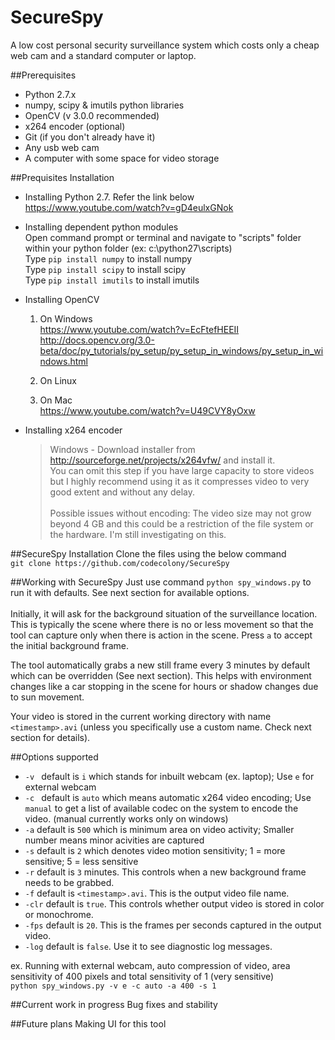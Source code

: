 # SecureSpy
A low cost personal security surveillance system which costs only a cheap web cam and a standard computer or laptop.

##Prerequisites
- Python 2.7.x
- numpy, scipy & imutils python libraries
- OpenCV (v 3.0.0 recommended)
- x264 encoder (optional)
- Git (if you don't already have it)
- Any usb web cam
- A computer with some space for video storage

##Prequisites Installation 
- Installing Python 2.7. Refer the link below <br>
  https://www.youtube.com/watch?v=gD4eulxGNok

- Installing dependent python modules <br>
  Open command prompt or terminal and navigate to "scripts" folder within your python folder (ex: c:\python27\scripts) <br>
  Type `pip install numpy` to install numpy <br>
  Type `pip install scipy` to install scipy <br>
  Type `pip install imutils` to install imutils <br>

- Installing OpenCV
  1. On Windows <br>
  https://www.youtube.com/watch?v=EcFtefHEEII <br>
  http://docs.opencv.org/3.0-beta/doc/py_tutorials/py_setup/py_setup_in_windows/py_setup_in_windows.html

  2. On Linux <br>
  
  3. On Mac <br>
  https://www.youtube.com/watch?v=U49CVY8yOxw

- Installing x264 encoder <br>
  > Windows - Download installer from http://sourceforge.net/projects/x264vfw/ and install it. <br>
You can omit this step if you have large capacity to store videos but I highly recommend using it as it compresses video to very good extent and without any delay.
<br><br>
Possible issues without encoding: The video size may not grow beyond 4 GB and this could be a restriction of the file system or the hardware. I'm still investigating on this.

##SecureSpy Installation
Clone the files using the below command <br>
`git clone https://github.com/codecolony/SecureSpy`

##Working with SecureSpy
Just use command `python spy_windows.py` to run it with defaults. See next section for available options. <br>
<br>
Initially, it will ask for the background situation of the surveillance location. This is typically the scene where there is no or less movement so that the tool can capture only when there is action in the scene. Press `a` to accept the initial background frame. <br>

The tool automatically grabs a new still frame every 3 minutes by default which can be overridden (See next section). This helps with environment changes like a car stopping in the scene for hours or shadow changes due to sun movement.

Your video is stored in the current working directory with name `<timestamp>.avi` (unless you specifically use a custom name. Check next section for details).

##Options supported
- `-v ` default is `i` which stands for inbuilt webcam (ex. laptop); Use `e` for external webcam
- `-c ` default is `auto` which means automatic x264 video encoding; Use `manual` to get a list of available codec on the system to encode the video. (manual currently works only on windows)
- `-a` default is `500` which is minimum area on video activity; Smaller number means minor acivities are captured
- `-s` default is `2` which denotes video motion sensitivity; 1 = more sensitive; 5 = less sensitive
- `-r` default is `3` minutes. This controls when a new background frame needs to be grabbed.
- `-f` default is `<timestamp>.avi`. This is the output video file name.
- `-clr` default is `true`. This controls whether output video is stored in color or monochrome.
- `-fps` default is `20`. This is the frames per seconds captured in the output video.
- `-log` default is `false`. Use it to see diagnostic log messages.

ex. Running with external webcam, auto compression of video, area sensitivity of 400 pixels and total sensitivity of 1 (very sensitive) <br>
`python spy_windows.py -v e -c auto -a 400 -s 1`

##Current work in progress
Bug fixes and stability

##Future plans
Making UI for this tool
